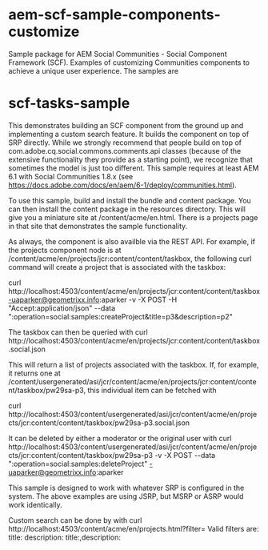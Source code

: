 aem-scf-sample-components-customize
===================================

Sample package for AEM Social Communities - Social Component Framework (SCF).  Examples of customizing Communities components to achieve a unique user experience. The samples are

scf-tasks-sample
================
This demonstrates building an SCF component from the ground up and implementing a custom search feature. It builds the component on top of SRP directly. While we strongly recommend that people build on top of com.adobe.cq.social.commons.comments.api classes (because of the extensive functionality they provide as a starting point), we recognize that sometimes the model is just too different. This sample requires at least AEM 6.1 with Social Communities 1.8.x (see https://docs.adobe.com/docs/en/aem/6-1/deploy/communities.html).

To use this sample, build and install the bundle and content package. You can then install the content package in the resources directory. This will give you a miniature site at /content/acme/en.html. There is a projects page in that site that demonstrates the sample functionality.

As always, the component is also availble via the REST API. For example, if the projects component node is at /content/acme/en/projects/jcr:content/content/taskbox, the following curl command will create a project that is associated with the taskbox:

curl http://localhost:4503/content/acme/en/projects/jcr:content/content/taskbox -uaparker@geometrixx.info:aparker -v -X POST -H "Accept:application/json" --data ":operation=social:samples:createProject&title=p3&description=p2"

The taskbox can then be queried with
curl http://localhost:4503/content/acme/en/projects/jcr:content/content/taskbox.social.json

This will return a list of projects associated with the taskbox. If, for example, it returns one at /content/usergenerated/asi/jcr/content/acme/en/projects/jcr:content/content/taskbox/pw29sa-p3, this individual item can be fetched with

curl http://localhost:4503/content/usergenerated/asi/jcr/content/acme/en/projects/jcr:content/content/taskbox/pw29sa-p3.social.json

It can be deleted by either a moderator or the original user with
curl http://localhost:4503/content/usergenerated/asi/jcr/content/acme/en/projects/jcr:content/content/taskbox/pw29sa-p3 -v -X POST  --data ":operation=social:samples:deleteProject" -uaparker@geometrixx.info:aparker

This sample is designed to work with whatever SRP is configured in the system. The above examples are using JSRP, but MSRP or ASRP would work identically.

Custom search can be done by with curl http://localhost:4503/content/acme/en/projects.html?filter=<FILTER>
Valid filters are:
title:<title-search-text>
description:<description-search-text>
title:<title-search-text>,description:<description-search-text>
